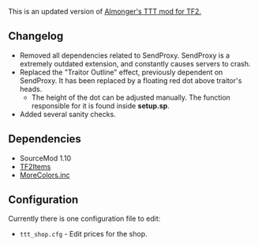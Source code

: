 This is an updated version of [Almonger's TTT mod for TF2.](https://github.com/Almoger/TF2-Trouble-In-Terrorist-Town)

## Changelog ##
- Removed all dependencies related to SendProxy. SendProxy is a extremely outdated extension, and constantly causes servers to crash.
- Replaced the "Traitor Outline" effect, previously dependent on SendProxy. It has been replaced by a floating red dot above traitor's heads.
  - The height of the dot can be adjusted manually. The function responsible for it is found inside **setup.sp**.
- Added several sanity checks.

## Dependencies ##
- SourceMod 1.10
- [TF2Items](https://forums.alliedmods.net/showthread.php?p=1050170)
- [MoreColors.inc](https://forums.alliedmods.net/showthread.php?t=185016)

## Configuration ##
Currently there is one configuration file to edit:
* ``ttt_shop.cfg`` - Edit prices for the shop.
